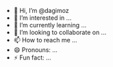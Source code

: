 - 👋 Hi, I’m @dagimoz
- 👀 I’m interested in ...
- 🌱 I’m currently learning ...
- 💞️ I’m looking to collaborate on ...
- 📫 How to reach me ...
- 😄 Pronouns: ...
- ⚡ Fun fact: ...

<!---
dagimoz/dagimoz is a ✨ special ✨ repository because its `README.md` (this file) appears on your GitHub profile.
You can click the Preview link to take a look at your changes.
--->
